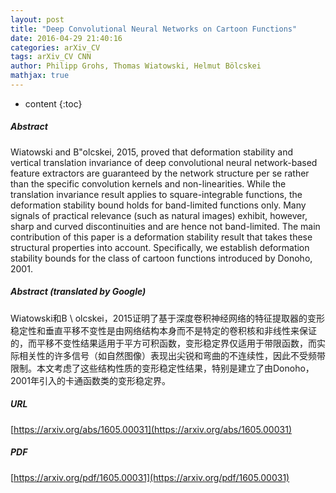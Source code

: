```yaml
---
layout: post
title: "Deep Convolutional Neural Networks on Cartoon Functions"
date: 2016-04-29 21:40:16
categories: arXiv_CV
tags: arXiv_CV CNN
author: Philipp Grohs, Thomas Wiatowski, Helmut Bölcskei
mathjax: true
---
```


* content
{:toc}

##### Abstract
Wiatowski and B\"olcskei, 2015, proved that deformation stability and vertical translation invariance of deep convolutional neural network-based feature extractors are guaranteed by the network structure per se rather than the specific convolution kernels and non-linearities. While the translation invariance result applies to square-integrable functions, the deformation stability bound holds for band-limited functions only. Many signals of practical relevance (such as natural images) exhibit, however, sharp and curved discontinuities and are hence not band-limited. The main contribution of this paper is a deformation stability result that takes these structural properties into account. Specifically, we establish deformation stability bounds for the class of cartoon functions introduced by Donoho, 2001.

##### Abstract (translated by Google)
Wiatowski和B \ olcskei，2015证明了基于深度卷积神经网络的特征提取器的变形稳定性和垂直平移不变性是由网络结构本身而不是特定的卷积核和非线性来保证的，而平移不变性结果适用于平方可积函数，变形稳定界仅适用于带限函数，而实际相关性的许多信号（如自然图像）表现出尖锐和弯曲的不连续性，因此不受频带限制。本文考虑了这些结构性质的变形稳定性结果，特别是建立了由Donoho，2001年引入的卡通函数类的变形稳定界。

##### URL
[https://arxiv.org/abs/1605.00031](https://arxiv.org/abs/1605.00031)

##### PDF
[https://arxiv.org/pdf/1605.00031](https://arxiv.org/pdf/1605.00031)

